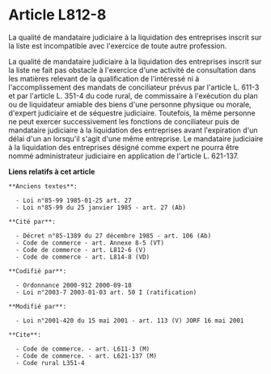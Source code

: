 # Article L812-8

La qualité de mandataire judiciaire à la liquidation des entreprises inscrit sur la liste est incompatible avec l'exercice de
toute autre profession.

La qualité de mandataire judiciaire à la liquidation des entreprises inscrit sur la liste ne fait pas obstacle à l'exercice
d'une activité de consultation dans les matières relevant de la qualification de l'intéressé ni à l'accomplissement des
mandats de conciliateur prévus par l'article L. 611-3 et par l'article L. 351-4 du code rural, de commissaire à l'exécution
du plan ou de liquidateur amiable des biens d'une personne physique ou morale, d'expert judiciaire et de séquestre
judiciaire. Toutefois, la même personne ne peut exercer successivement les fonctions de conciliateur puis de mandataire
judiciaire à la liquidation des entreprises avant l'expiration d'un délai d'un an lorsqu'il s'agit d'une même entreprise. Le
mandataire judiciaire à la liquidation des entreprises désigné comme expert ne pourra être nommé administrateur judiciaire en
application de l'article L. 621-137.

**Liens relatifs à cet article**

	**Anciens textes**:

	  - Loi n°85-99 1985-01-25 art. 27
	  - Loi n°85-99 du 25 janvier 1985 - art. 27 (Ab)

	**Cité par**:

	  - Décret n°85-1389 du 27 décembre 1985 - art. 106 (Ab)
	  - Code de commerce - art. Annexe 8-5 (VT)
	  - Code de commerce - art. L812-6 (V)
	  - Code de commerce - art. L814-8 (VD)

	**Codifié par**:

	  - Ordonnance 2000-912 2000-09-18
	  - Loi n°2003-7 2003-01-03 art. 50 I (ratification)

	**Modifié par**:

	  - Loi n°2001-420 du 15 mai 2001 - art. 113 (V) JORF 16 mai 2001

	**Cite**:

	  - Code de commerce. - art. L611-3 (M)
	  - Code de commerce. - art. L621-137 (M)
	  - Code rural L351-4

